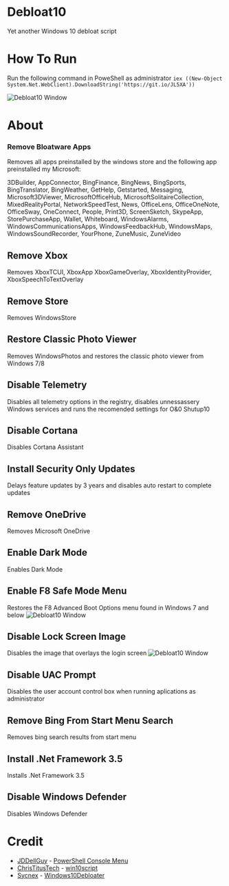 # Debloat10
Yet another Windows 10 debloat script

# How To Run
Run the following command in PoweShell as administrator `iex ((New-Object System.Net.WebClient).DownloadString('https://git.io/JL5XA'))`

![Debloat10 Window](https://debloat10.netlify.app/Debloat10.png)

# About
### Remove Bloatware Apps
Removes all apps preinstalled by the windows store and the following app preinstalled my Microsoft:

3DBuilder, AppConnector, BingFinance, BingNews, BingSports, BingTranslator, BingWeather, GetHelp, Getstarted, Messaging, Microsoft3DViewer, MicrosoftOfficeHub, MicrosoftSolitaireCollection, MixedRealityPortal, NetworkSpeedTest, News, OfficeLens, OfficeOneNote, OfficeSway, OneConnect, People, Print3D, ScreenSketch, SkypeApp, StorePurchaseApp, Wallet, Whiteboard, WindowsAlarms, WindowsCommunicationsApps, WindowsFeedbackHub, WindowsMaps, WindowsSoundRecorder, YourPhone, ZuneMusic, ZuneVideo

## Remove Xbox
Removes XboxTCUI, XboxApp XboxGameOverlay, XboxIdentityProvider, XboxSpeechToTextOverlay

## Remove Store
Removes WindowsStore

## Restore Classic Photo Viewer
Removes WindowsPhotos and restores the classic photo viewer from Windows 7/8

## Disable Telemetry
Disables all telemetry options in the registry, disables unnessassery Windows services and runs the recomended settings for O&0 Shutup10

## Disable Cortana
Disables Cortana Assistant

## Install Security Only Updates
Delays feature updates by 3 years and disables auto restart to complete updates

## Remove OneDrive
Removes Microsoft OneDrive

## Enable Dark Mode
Enables Dark Mode

## Enable F8 Safe Mode Menu
Restores the F8 Advanced Boot Options menu found in Windows 7 and below
![Debloat10 Window](https://debloat10.netlify.app/AdvancedBootOptions.png)

## Disable Lock Screen Image
Disables the image that overlays the login screen
![Debloat10 Window](https://debloat10.netlify.app/LockScreenImage.png)

## Disable UAC Prompt
Disables the user account control box when running aplications as administrator

## Remove Bing From Start Menu Search
Removes bing search results from start menu

## Install .Net Framework 3.5
Installs .Net Framework 3.5

## Disable Windows Defender
Disables Windows Defender

# Credit
* [JDDellGuy](https://community.spiceworks.com/people/josiahdeal3479) - [PowerShell Console Menu](https://community.spiceworks.com/scripts/show/4656-powershell-create-menu-easily-add-arrow-key-driven-menu-to-scripts)
* [ChrisTitusTech](https://github.com/ChrisTitusTech) - [win10script](https://github.com/ChrisTitusTech/win10script)
* [Sycnex](https://github.com/Sycnex) - [Windows10Debloater](https://github.com/Sycnex/Windows10Debloater)
